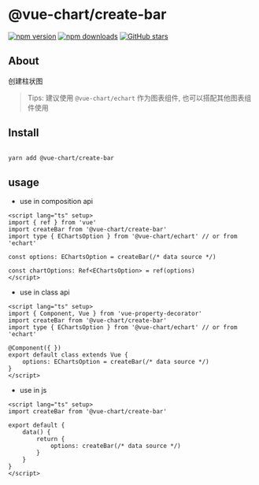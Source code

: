 # @vue-chart/create-bar

[![npm version](https://badge.fury.io/js/%40vue-chart%2Fcreate-bar.svg)](https://www.npmjs.com/package/@vue-chart/create-bar)
[![npm downloads](https://img.shields.io/npm/dm/%40vue-chart%2Fcreate-bar.svg?style=flat)](https://www.npmjs.com/package/@vue-chart/create-bar)
[![GitHub stars](https://img.shields.io/github/stars/halo951/vue-chart?style=social&label=@vue-chart/echart)](https://github.com/halo951/vue-chart/tree/master/packages/create-bar)

## About

创建柱状图

> Tips: 建议使用 `@vue-chart/echart` 作为图表组件, 也可以搭配其他图表组件使用

## Install

```bash

yarn add @vue-chart/create-bar

```

## usage

- use in composition api

```vue
<script lang="ts" setup>
import { ref } from 'vue'
import createBar from '@vue-chart/create-bar'
import type { EChartsOption } from '@vue-chart/echart' // or from 'echart'

const options: EChartsOption = createBar(/* data source */)

const chartOptions: Ref<EChartsOption> = ref(options)
</script>
```

- use in class api

```vue
<script lang="ts" setup>
import { Component, Vue } from 'vue-property-decorator'
import createBar from '@vue-chart/create-bar'
import type { EChartsOption } from '@vue-chart/echart' // or from 'echart'

@Component({ })
export default class extends Vue {
    options: EChartsOption = createBar(/* data source */)
}
</script>
```

- use in js

```vue
<script lang="ts" setup>
import createBar from '@vue-chart/create-bar'

export default {
    data() {
        return {
            options: createBar(/* data source */)
        }
    }
}
</script>
```